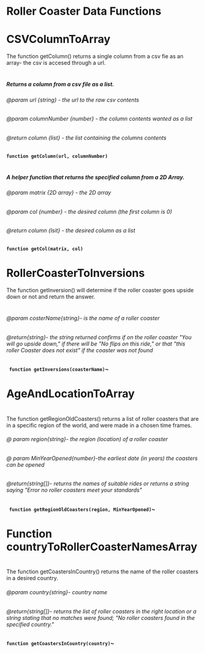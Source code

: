 # Roller Coaster Data Functions

# CSVColumnToArray
The function getColumn() returns a single column from a csv fie as an array- the csv is accesed through a url.
#
##### Returns a column from a csv file as a list.
###### @param url {string} - the url to the raw csv contents
###### @param columnNumber {number} - the column contents wanted as a list 
###### @return column {list} - the list containing the columns contents
**`function getColumn(url, columnNumber)`**
#

##### A helper function that returns the specified column from a 2D Array.
###### @param matrix {2D array} - the 2D array
###### @param col {number} - the desired column (the first column is 0)
###### @return column {lsit} - the desired column as a list
**`function getCol(matrix, col)`**
# 

# RollerCoasterToInversions
The function getInversion() will determine if the roller coaster goes upside down or not and return the answer.
#
###### @param costerName{string}- is the name of a roller coaster
######  @return{string}- the string returned confirms if on the roller coaster "You will go upside down," if there will be "No flips on this ride," or that "this roller Coaster does not exist" if the coaster was not found
**` function getInversions(coasterName)`~** 
# 

    
# AgeAndLocationToArray
#
The function getRegionOldCoasters() returns a list of roller coasters that are in a specific region of the world, and were made in a chosen time frames.
###### @ param region{string}- the region (location) of a roller coaster
###### @ param MinYearOpened{number}-the earliest date (in years) the coasters can be opened
###### @return{string[]}- returns the names of suitable rides or returns a string saying "Error no roller coasters meet your standards"
**` function getRegionOldCoasters(region, MinYearOpened)`~** 
#

# Function countryToRollerCoasterNamesArray
#
The function getCoastersInCountry() returns the name of the roller coasters in a desired country.
###### @param country{string}- country name
###### @return{string[]}- returns the list of roller coasters in the right location or a string stating that no matches were found; "No roller coasters found in the specified country."
**`function getCoastersInCountry(country)`~** 
#
